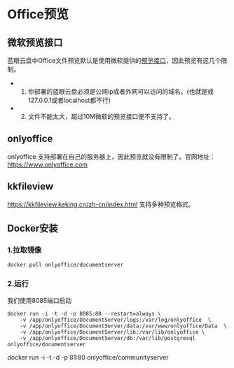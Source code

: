 # Office预览


## 微软预览接口
蓝眼云盘中Office文件预览默认是使用微软提供的[预览接口](https://view.officeapps.live.com/op/embed.aspx)，因此预览有这几个限制。
- 1. 你部署的蓝眼云盘必须是公网ip或者外网可以访问的域名。(也就是或127.0.0.1或者localhost都不行)  
- 2. 文件不能太大，超过10M微软的预览接口便不支持了。



## onlyoffice

onlyoffice 支持部署在自己的服务器上，因此预览就没有限制了。官网地址：https://www.onlyoffice.com


## kkfileview
https://kkfileview.keking.cn/zh-cn/index.html
支持多种预览格式。


## Docker安装

### 1.拉取镜像

```shell
docker pull onlyoffice/documentserver
```

### 2.运行
我们使用8085端口启动
```shell
docker run -i -t -d -p 8085:80 --restart=always \
    -v /app/onlyoffice/DocumentServer/logs:/var/log/onlyoffice  \
    -v /app/onlyoffice/DocumentServer/data:/var/www/onlyoffice/Data  \
    -v /app/onlyoffice/DocumentServer/lib:/var/lib/onlyoffice \
    -v /app/onlyoffice/DocumentServer/db:/var/lib/postgresql  onlyoffice/documentserver
```


docker run -i -t -d -p 81:80 onlyoffice/communityserver




